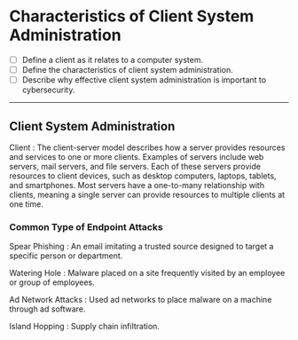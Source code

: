 # Characteristics of Client System Administration

* [ ] Define a client as it relates to a computer system.
* [ ] Define the characteristics of client system administration.
* [ ] Describe why effective client system administration is important to cybersecurity.

***

## Client System Administration

Client : The client-server model describes how a server provides resources and services to one or more clients. Examples of servers include web servers, mail servers, and file servers. Each of these servers provide resources to client devices, such as desktop computers, laptops, tablets, and smartphones. Most servers have a one-to-many relationship with clients, meaning a single server can provide resources to multiple clients at one time.

### Common Type of Endpoint Attacks

Spear Phishing : An email imitating a trusted source designed to target a specific person or department.

Watering Hole : Malware placed on a site frequently visited by an employee or group of employees.

Ad Network Attacks : Used ad networks to place malware on a machine through ad software.

Island Hopping : Supply chain infiltration.
